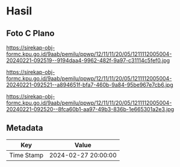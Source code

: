 # Hasil

## Foto C Plano

https://sirekap-obj-formc.kpu.go.id/9aab/pemilu/ppwp/12/11/11/20/05/1211112005004-20240221-092519--9194daa4-9962-482f-9a97-c31114c5fef0.jpg

https://sirekap-obj-formc.kpu.go.id/9aab/pemilu/ppwp/12/11/11/20/05/1211112005004-20240221-092521--a894651f-bfa7-460b-9a84-95be967e7cb6.jpg

https://sirekap-obj-formc.kpu.go.id/9aab/pemilu/ppwp/12/11/11/20/05/1211112005004-20240221-092520--8fca60b1-aa97-49b3-836b-1e665301a2e3.jpg


## Metadata

| Key        | Value               |
| ---------- | ------------------- |
| Time Stamp | 2024-02-27 20:00:00 |



